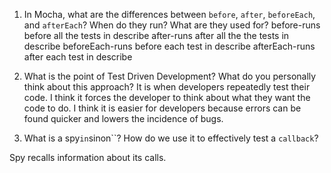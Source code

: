 <!-- Answers to the Short Answer Essay Questions go here -->

1. In Mocha, what are the differences between `before`, `after`, `beforeEach`, and `afterEach`? When do they run? What are they used for?
before-runs before all the tests in describe
after-runs after all the the tests in describe
beforeEach-runs before each test in describe
afterEach-runs after each test in describe 

2. What is the point of Test Driven Development? What do you personally think about this approach?
It is when developers repeatedly test their code. I think it forces the developer to think about what they want the code to do.  I think it is easier for developers because errors can be found quicker and lowers the incidence of bugs.


3. What is a spy` in `sinon``? How do we use it to effectively test a `callback`?

Spy recalls information about its calls.   



